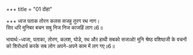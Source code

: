 +++
title = "01 दोहा"

+++
ध्वज पताक तोरन कलस सजहु तुरग रथ नाग।  
सिर धरि मुनिबर बचन सबु निज निज काजहिं लाग॥6॥  

भावार्थ:-ध्वजा, पताका, तोरण, कलश, घोडे, रथ और हाथी सबको सजाओ! मुनि श्रेष्ठ वशिष्ठजी के वचनों को शिरोधार्य करके सब लोग अपने-अपने काम में लग गए॥6॥  



